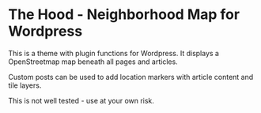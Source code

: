 # The Hood - Neighborhood Map for Wordpress

This is a theme with plugin functions for Wordpress. It displays a OpenStreetmap map beneath all pages and articles.

Custom posts can be used to add location markers with article content and tile layers.

This is not well tested - use at your own risk.
